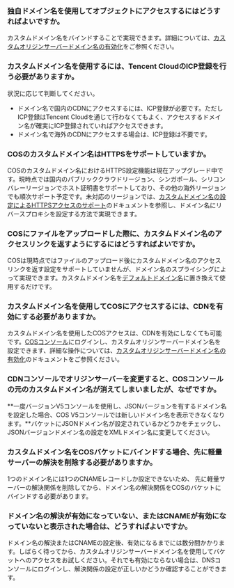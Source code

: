 ### 独自ドメイン名を使用してオブジェクトにアクセスするにはどうすればよいですか。

カスタムドメイン名をバインドすることで実現できます。詳細については、[カスタムオリジンサーバードメイン名の有効化](https://intl.cloud.tencent.com/document/product/436/31507)をご参照ください。

### カスタムドメイン名を使用するには、Tencent CloudのICP登録を行う必要がありますか。

状況に応じて判断してください。

- ドメイン名で国内のCDNにアクセスするには、ICP登録が必要です。ただしICP登録はTencent Cloudを通じて行わなくてもよく、アクセスするドメイン名が確実にICP登録されていればアクセスできます。
- ドメイン名で海外のCDNにアクセスする場合は、ICP登録は不要です。

### COSのカスタムドメイン名はHTTPSをサポートしていますか。

COSのカスタムドメイン名におけるHTTPS設定機能は現在アップグレード中です。現時点では国内のパブリッククラウドリージョン、シンガポール、シリコンバレーリージョンでホスト証明書をサポートしており、その他の海外リージョンでも順次サポート予定です。未対応のリージョンでは、[カスタムドメイン名の設定によるHTTPSアクセスのサポート](https://intl.cloud.tencent.com/document/product/436/11142)のドキュメントを参照し、ドメイン名にリバースプロキシを設定する方法で実現できます。

### COSにファイルをアップロードした際に、カスタムドメイン名のアクセスリンクを返すようにするにはどうすればよいですか。

COSは現時点ではファイルのアップロード後にカスタムドメイン名のアクセスリンクを返す設定をサポートしていませんが、ドメイン名のスプライシングによって実現できます。カスタムドメイン名を[デフォルトドメイン名](https://intl.cloud.tencent.com/document/product/436/6224)に置き換えて使用するだけです。

### カスタムドメイン名を使用してCOSにアクセスするには、CDNを有効にする必要がありますか。

カスタムドメイン名を使用したCOSアクセスは、CDNを有効にしなくても可能です。[COSコンソール](https://console.cloud.tencent.com/cos5)にログインし、カスタムオリジンサーバードメイン名を設定できます、詳細な操作については、[カスタムオリジンサーバードメイン名の有効化](https://intl.cloud.tencent.com/document/product/436/31507)のドキュメントをご参照ください。

### CDNコンソールでオリジンサーバーを変更すると、COSコンソールの元のカスタムドメイン名が消えてしまいましたが、なぜですか。

**一度バージョンV5コンソールを使用し、JSONバージョンを有するドメイン名を設定した場合、COS V5コンソールでは新しいドメイン名を表示できなくなります。**バケットにJSONドメイン名が設定されているかどうかをチェックし、JSONバージョンドメイン名の設定をXMLドメイン名に変更してください。

### カスタムドメイン名をCOSバケットにバインドする場合、先に軽量サーバーの解決を削除する必要がありますか。

1つのドメイン名には1つのCNAMEレコードしか設定できないため、 先に軽量サーバーの解決関係を削除してから、ドメイン名の解決関係をCOSのバケットにバインドする必要があります。


### ドメイン名の解決が有効になっていない、またはCNAMEが有効になっていないと表示された場合は、どうすればよいですか。

ドメイン名の解決またはCNAMEの設定後、有効になるまでには数分間かかります。しばらく待ってから、カスタムオリジンサーバードメイン名を使用してバケットへのアクセスをお試しください。それでも有効にならない場合は、DNSコンソールにログインし、解決関係の設定が正しいかどうか確認することができます。

